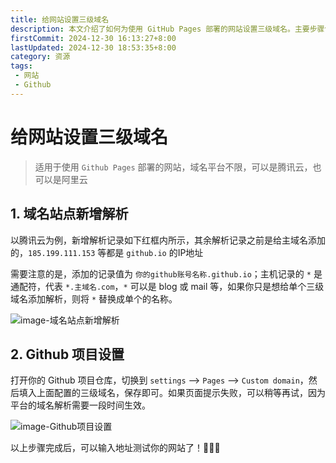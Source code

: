 ```yaml
---
title: 给网站设置三级域名
description: 本文介绍了如何为使用 GitHub Pages 部署的网站设置三级域名。主要步骤包括在域名平台（如腾讯云）新增解析记录，并在 GitHub 项目设置中配置自定义域名
firstCommit: 2024-12-30 16:13:27+8:00
lastUpdated: 2024-12-30 18:53:35+8:00
category: 资源
tags: 
 - 网站
 - Github
---
```


# 给网站设置三级域名

> 适用于使用 `Github Pages` 部署的网站，域名平台不限，可以是腾讯云，也可以是阿里云

## 1. 域名站点新增解析

以腾讯云为例，新增解析记录如下红框内所示，其余解析记录之前是给主域名添加的，`185.199.111.153` 等都是 `github.io` 的IP地址

需要注意的是，添加的记录值为 `你的github账号名称.github.io`；主机记录的 `*` 是通配符，代表 `*.主域名.com`，`*` 可以是 blog 或 mail 等，如果你只是想给单个三级域名添加解析，则将 `*` 替换成单个的名称。

![image-域名站点新增解析](https://www.helloimg.com/i/2024/12/20/6765283ca502f.png)

## 2. Github 项目设置

打开你的 Github 项目仓库，切换到 `settings` --> `Pages` --> `Custom domain`，然后填入上面配置的三级域名，保存即可。如果页面提示失败，可以稍等再试，因为平台的域名解析需要一段时间生效。

![image-Github项目设置](https://www.helloimg.com/i/2024/12/20/67652880dd92a.png)



以上步骤完成后，可以输入地址测试你的网站了！:tada::tada::tada:

